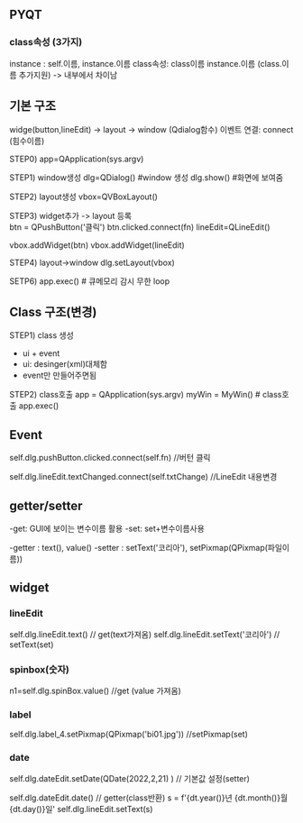 ## PYQT 

### class속성 (3가지)

instance :  self.이름,  instance.이름 
class속성:  class이름   instance.이름 (class.이름 추가지원)
-> 내부에서 차이남 

## 기본 구조 
widge(button,lineEdit) -> layout -> window (Qdialog함수)
이벤트 연결: connect (힘수이름)  

STEP0) app=QApplication(sys.argv)

STEP1) window생성
dlg=QDialog()  #window 생성
dlg.show()     #화면에 보여줌

STEP2) layout생성
vbox=QVBoxLayout()

STEP3)  widget추가 -> layout 등록  
btn = QPushButton('클릭')
btn.clicked.connect(fn)
lineEdit=QLineEdit()

vbox.addWidget(btn)
vbox.addWidget(lineEdit)

STEP4) layout->window
dlg.setLayout(vbox)

SETP6) app.exec()  # 큐메모리 감시 무한 loop


## Class 구조(변경) 
STEP1) class 생성 
- ui + event 
- ui: desinger(xml)대체함 
- event만 만들어주면됨

STEP2) class호출 
app = QApplication(sys.argv)
myWin = MyWin()   # class호출
app.exec()


## Event 
self.dlg.pushButton.clicked.connect(self.fn)   //버턴 클릭 

self.dlg.lineEdit.textChanged.connect(self.txtChange)  //LineEdit 내용변경 



## getter/setter 
-get: GUI에 보이는 변수이름 활용
-set: set+변수이름사용 

-getter : text(), value()
-setter : setText('코리아'), setPixmap(QPixmap(파일이름))


## widget 

### lineEdit 
self.dlg.lineEdit.text()             // get(text가져옴)
self.dlg.lineEdit.setText('코리아')  // setText(set)

### spinbox(숫자)
n1=self.dlg.spinBox.value()     //get (value 가져옴)


### label
self.dlg.label_4.setPixmap(QPixmap('bi01.jpg'))   //setPixmap(set)


### date
self.dlg.dateEdit.setDate(QDate(2022,2,21) )  // 기본값 설정(setter)
 
self.dlg.dateEdit.date()   // getter(class반환) 
s = f'{dt.year()}년 {dt.month()}월 {dt.day()}일'
self.dlg.lineEdit.setText(s)